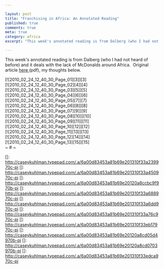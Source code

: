 ```yaml
---

layout: post
title: "Franchising in Africa: An Annotated Reading"
published: true
comments: true
meta: true
category: africa
excerpt: "This week's annotated reading is from Dalberg (who I had not heard of before) and it deals with the lack of McDonalds around Africa.  Original article [here ][1](pdf), my thoughts below."

---
```


This week's annotated reading is from Dalberg (who I had not heard of before) and it deals with the lack of McDonalds around Africa.  Original article [here ][1](pdf), my thoughts below.

 [1]: http://bit.ly/dtXImV

[![2010_02_24_12_40_30_Page_01][3]][3]   
[![2010_02_24_12_40_30_Page_02][4]][4]   
[![2010_02_24_12_40_30_Page_03][5]][5]   
[![2010_02_24_12_40_30_Page_04][6]][6]   
[![2010_02_24_12_40_30_Page_05][7]][7]   
[![2010_02_24_12_40_30_Page_06][8]][8]   
[![2010_02_24_12_40_30_Page_07][9]][9]   
[![2010_02_24_12_40_30_Page_08][10]][10]   
[![2010_02_24_12_40_30_Page_09][11]][11]   
[![2010_02_24_12_40_30_Page_10][12]][12]   
[![2010_02_24_12_40_30_Page_11][13]][13]   
[![2010_02_24_12_40_30_Page_12][14]][14]   
[![2010_02_24_12_40_30_Page_13][15]][15]   
~ # ~

 []: http://caseykuhlman.typepad.com/.a/6a00d83453a81b69e201310f33a239970c-pi
 []: http://caseykuhlman.typepad.com/.a/6a00d83453a81b69e201310f33a450970c-pi
 []: http://caseykuhlman.typepad.com/.a/6a00d83453a81b69e20120a8ccbc9f970b-pi
 []: http://caseykuhlman.typepad.com/.a/6a00d83453a81b69e201310f33a688970c-pi
 []: http://caseykuhlman.typepad.com/.a/6a00d83453a81b69e201310f33a6dd970c-pi
 []: http://caseykuhlman.typepad.com/.a/6a00d83453a81b69e201310f33a76c970c-pi
 []: http://caseykuhlman.typepad.com/.a/6a00d83453a81b69e201310f33eb17970c-pi
 []: http://caseykuhlman.typepad.com/.a/6a00d83453a81b69e20120a8cd05d4970b-pi
 []: http://caseykuhlman.typepad.com/.a/6a00d83453a81b69e20120a8cd0703970b-pi
 []: http://caseykuhlman.typepad.com/.a/6a00d83453a81b69e201310f33edca970c-pi